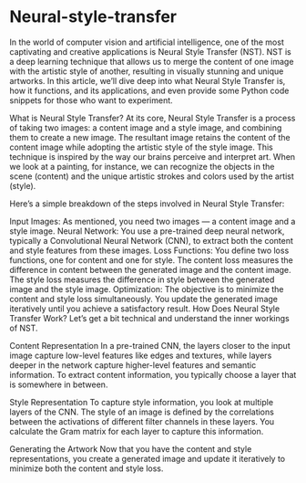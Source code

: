 # Neural-style-transfer
In the world of computer vision and artificial intelligence, one of the most captivating and creative applications is Neural Style Transfer (NST). NST is a deep learning technique that allows us to merge the content of one image with the artistic style of another, resulting in visually stunning and unique artworks. In this article, we’ll dive deep into what Neural Style Transfer is, how it functions, and its applications, and even provide some Python code snippets for those who want to experiment.

What is Neural Style Transfer?
At its core, Neural Style Transfer is a process of taking two images: a content image and a style image, and combining them to create a new image. The resultant image retains the content of the content image while adopting the artistic style of the style image. This technique is inspired by the way our brains perceive and interpret art. When we look at a painting, for instance, we can recognize the objects in the scene (content) and the unique artistic strokes and colors used by the artist (style).

Here’s a simple breakdown of the steps involved in Neural Style Transfer:

Input Images: As mentioned, you need two images — a content image and a style image.
Neural Network: You use a pre-trained deep neural network, typically a Convolutional Neural Network (CNN), to extract both the content and style features from these images.
Loss Functions: You define two loss functions, one for content and one for style. The content loss measures the difference in content between the generated image and the content image. The style loss measures the difference in style between the generated image and the style image.
Optimization: The objective is to minimize the content and style loss simultaneously. You update the generated image iteratively until you achieve a satisfactory result.
How Does Neural Style Transfer Work?
Let’s get a bit technical and understand the inner workings of NST.

Content Representation
In a pre-trained CNN, the layers closer to the input image capture low-level features like edges and textures, while layers deeper in the network capture higher-level features and semantic information. To extract content information, you typically choose a layer that is somewhere in between.


Style Representation
To capture style information, you look at multiple layers of the CNN. The style of an image is defined by the correlations between the activations of different filter channels in these layers. You calculate the Gram matrix for each layer to capture this information.


Generating the Artwork
Now that you have the content and style representations, you create a generated image and update it iteratively to minimize both the content and style loss.

